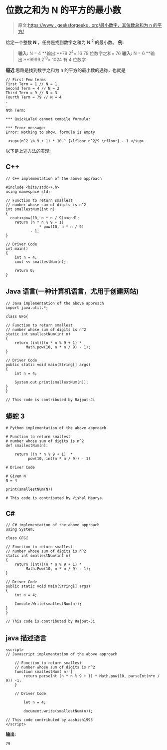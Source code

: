 # 位数之和为 N 的平方的最小数

> 原文:[https://www . geeksforgeeks . org/最小数字，其位数总和为 n 的平方/](https://www.geeksforgeeks.org/smallest-number-whose-sum-of-digits-is-square-of-n/)

给定一个整数 **N** ，任务是找到数字之和为 N <sup>2</sup> 的最小数。
**例:**

> **输入:** N = 4
> **输出:**79
> 2<sup>4</sup>= 16
> 79 位数字之和= 76
> **输入:** N = 6
> **输出:**9999
> 2<sup>10</sup>= 1024 有 4 位数字

**逼近**:思路是找到数字之和为 n 的平方的最小数的通称，也就是

```
// First Few terms 
First Term = 1 // N = 1
Second Term = 4 // N = 2
Third Term = 9 // N = 3
Fourth Term = 79 // N = 4
.
.
Nth Term:
```

```
*** QuickLaTeX cannot compile formula:

*** Error message:
Error: Nothing to show, formula is empty

```

```
 <sup>(n^2 \% 9 + 1) * 10 ^ {\lfloor n^2/9 \rfloor} - 1 </sup>
```

以下是上述方法的实现:

## C++

```
// C++ implementation of the above approach

#include <bits/stdc++.h>
using namespace std;

// Function to return smallest
// number whose sum of digits is n^2
int smallestNum(int n)
{
  cout<<pow(10, n * n / 9)<<endl;
    return (n * n % 9 + 1)
               * pow(10, n * n / 9)
           - 1;
}

// Driver Code
int main()
{
    int n = 4;
    cout << smallestNum(n);

    return 0;
}
```

## Java 语言(一种计算机语言，尤用于创建网站)

```
// Java implementation of the above approach
import java.util.*;

class GFG{

// Function to return smallest
// number whose sum of digits is n^2
static int smallestNum(int n)
{
    return (int)((n * n % 9 + 1) *
         Math.pow(10, n * n / 9) - 1);
}

// Driver Code
public static void main(String[] args)
{
    int n = 4;

    System.out.print(smallestNum(n));
}
}

// This code is contributed by Rajput-Ji
```

## 蟒蛇 3

```
# Python implementation of the above approach

# Function to return smallest
# number whose sum of digits is n^2
def smallestNum(n):

    return ((n * n % 9 + 1)  *
          pow(10, int(n * n / 9)) - 1)

# Driver Code

# Given N
N = 4

print(smallestNum(N))

# This code is contributed by Vishal Maurya.
```

## C#

```
// C# implementation of the above approach
using System;

class GFG{

// Function to return smallest
// number whose sum of digits is n^2
static int smallestNum(int n)
{
    return (int)((n * n % 9 + 1) *
         Math.Pow(10, n * n / 9) - 1);
}

// Driver Code
public static void Main(String[] args)
{
    int n = 4;

    Console.Write(smallestNum(n));
}
}

// This code is contributed by Rajput-Ji
```

## java 描述语言

```
<script>
// Javascript implementation of the above approach

    // Function to return smallest
    // number whose sum of digits is n^2
    function smallestNum( n) {
        return parseInt (n * n % 9 + 1) * Math.pow(10, parseInt(n*n / 9)) -1;
    }

    // Driver Code

        let n = 4;

        document.write(smallestNum(n));

// This code contributed by aashish1995
</script>
```

**输出:**

```
79
```